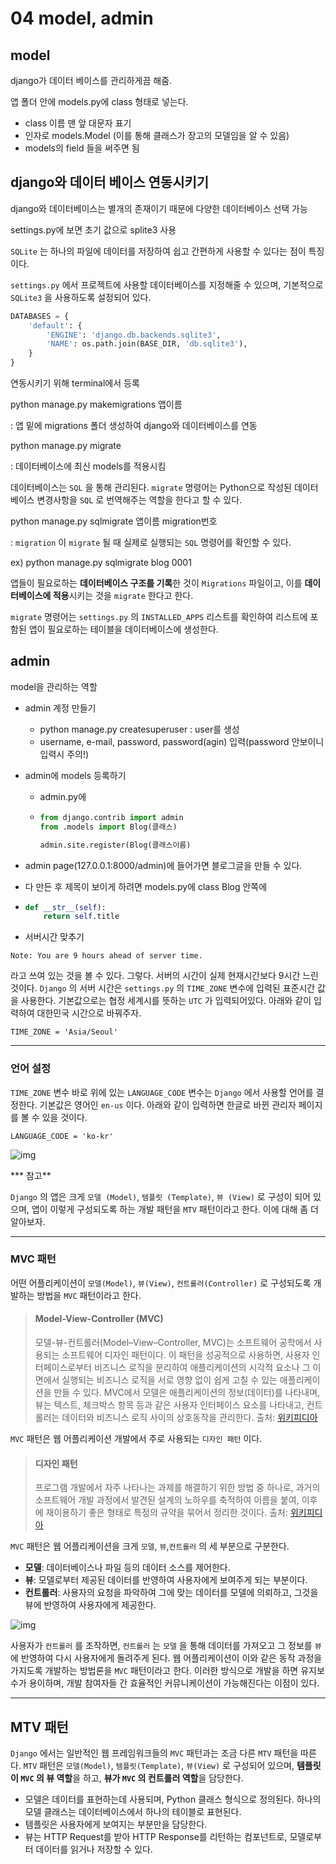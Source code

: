 # 04 model, admin

## model

django가 데이터 베이스를 관리하게끔 해줌.

앱 폴더 안에 models.py에 class 형태로 넣는다. 

- class 이름 맨 앞 대문자 표기
- 인자로 models.Model (이를 통해 클래스가 장고의 모델임을 알 수 있음)
- models의 field 들을 써주면 됨



## django와 데이터 베이스 연동시키기

django와 데이터베이스는 별개의 존재이기 때문에 다양한 데이터베이스 선택 가능

settings.py에 보면 초기 값으로 splite3 사용

`SQLite` 는 하나의 파일에 데이터를 저장하여 쉽고 간편하게 사용할 수 있다는 점이 특징이다.

`settings.py` 에서 프로젝트에 사용할 데이터베이스를 지정해줄 수 있으며, 기본적으로 `SQLite3` 을 사용하도록 설정되어 있다.

```python
DATABASES = {
    'default': {
        'ENGINE': 'django.db.backends.sqlite3',
        'NAME': os.path.join(BASE_DIR, 'db.sqlite3'),
    }
}
```

  연동시키기 위해 terminal에서 등록

python manage.py makemigrations 앱이름

: 앱 밑에 migrations 폴더 생성하여 django와 데이터베이스를 연동

python manage.py migrate

: 데이터베이스에 최신 models를 적용시킴

데이터베이스는 `SQL` 을 통해 관리된다. `migrate` 명령어는 Python으로 작성된 데이터베이스 변경사항을 `SQL` 로 번역해주는 역할을 한다고 할 수 있다.

python manage.py sqlmigrate 앱이름 migration번호

:  `migration` 이 `migrate` 될 때 실제로 실행되는 `SQL` 명령어를 확인할 수 있다.

ex) python manage.py sqlmigrate blog 0001



앱들이 필요로하는 **데이터베이스 구조를 기록**한 것이 `Migrations` 파일이고, 이를 **데이터베이스에 적용**시키는 것을 `migrate` 한다고 한다.

`migrate` 명령어는 `settings.py` 의 `INSTALLED_APPS` 리스트를 확인하여 리스트에 포함된 앱이 필요로하는 테이블을 데이터베이스에 생성한다.



## admin

model을 관리하는 역할

- admin 계정 만들기
  - python manage.py createsuperuser : user를 생성
  - username, e-mail, password, password(agin) 입력(password 안보이니 입력시 주의!)

- admin에 models 등록하기

  - admin.py에

  - ```python
    from django.contrib import admin
    from .models import Blog(클래스)
    
    admin.site.register(Blog(클래스이름)
    ```

- admin page(127.0.0.1:8000/admin)에 들어가면 블로그글을 만들 수 있다.

- 다 만든 후 제목이 보이게 하려면 models.py에 class Blog 안쪽에

- ```python
  def __str__(self):
      return self.title
  ```



- 서버시간 맞추기

```re
Note: You are 9 hours ahead of server time.
```

라고 쓰여 있는 것을 볼 수 있다.
그렇다. 서버의 시간이 실제 현재시간보다 9시간 느린 것이다.
`Django` 의 서버 시간은 `settings.py` 의 `TIME_ZONE` 변수에 입력된 표준시간 값을 사용한다. 기본값으로는 협정 세계시를 뜻하는 `UTC` 가 입력되어있다.
아래와 같이 입력하여 대한민국 시간으로 바꿔주자.

```
TIME_ZONE = 'Asia/Seoul'
```

------

### 언어 설정

`TIME_ZONE` 변수 바로 위에 있는 `LANGUAGE_CODE` 변수는 `Django` 에서 사용할 언어를 결정한다. 기본값은 영어인 `en-us` 이다.
아래와 같이 입력하면 한글로 바뀐 관리자 페이지를 볼 수 있을 것이다.

```
LANGUAGE_CODE = 'ko-kr'
```

![img](https://nachwon.github.io/img/django_tutorial/admin_kor.png)





*** 참고**

`Django` 의 앱은 크게 `모델 (Model)`, `템플릿 (Template)`, `뷰 (View)` 로 구성이 되어 있으며, 앱이 이렇게 구성되도록 하는 개발 패턴을 `MTV` 패턴이라고 한다. 이에 대해 좀 더 알아보자.

------

### MVC 패턴

어떤 어플리케이션이 `모델(Model)`, `뷰(View)`, `컨트롤러(Controller)` 로 구성되도록 개발하는 방법을 `MVC` 패턴이라고 한다.

> #### Model-View-Controller (MVC)
>
> 모델-뷰-컨트롤러(Model–View–Controller, MVC)는 소프트웨어 공학에서 사용되는 소프트웨어 디자인 패턴이다. 이 패턴을 성공적으로 사용하면, 사용자 인터페이스로부터 비즈니스 로직을 분리하여 애플리케이션의 시각적 요소나 그 이면에서 실행되는 비즈니스 로직을 서로 영향 없이 쉽게 고칠 수 있는 애플리케이션을 만들 수 있다. MVC에서 모델은 애플리케이션의 정보(데이터)를 나타내며, 뷰는 텍스트, 체크박스 항목 등과 같은 사용자 인터페이스 요소를 나타내고, 컨트롤러는 데이터와 비즈니스 로직 사이의 상호동작을 관리한다.
> 출처: [위키피디아](https://ko.wikipedia.org/wiki/모델-뷰-컨트롤러)

`MVC` 패턴은 웹 어플리케이션 개발에서 주로 사용되는 `디자인 패턴` 이다.

> #### 디자인 패턴
>
> 프로그램 개발에서 자주 나타나는 과제를 해결하기 위한 방법 중 하나로, 과거의 소프트웨어 개발 과정에서 발견된 설계의 노하우를 축적하여 이름을 붙여, 이후에 재이용하기 좋은 형태로 특정의 규약을 묶어서 정리한 것이다.
> 출처: [위키피디아](https://ko.wikipedia.org/wiki/디자인_패턴)

`MVC` 패턴은 웹 어플리케이션을 크게 `모델`, `뷰`,`컨트롤러` 의 세 부분으로 구분한다.

- **모델**: 데이터베이스나 파일 등의 데이터 소스를 제어한다.
- **뷰**: 모델로부터 제공된 데이터를 반영하여 사용자에게 보여주게 되는 부분이다.
- **컨트롤러**: 사용자의 요청을 파악하여 그에 맞는 데이터를 모델에 의뢰하고, 그것을 뷰에 반영하여 사용자에게 제공한다.

![img](https://nachwon.github.io/img/django_tutorial/MVC.png)

사용자가 `컨트롤러` 를 조작하면, `컨트롤러` 는 `모델` 을 통해 데이터를 가져오고 그 정보를 `뷰` 에 반영하여 다시 사용자에게 돌려주게 된다.
웹 어플리케이션이 이와 같은 동작 과정을 가지도록 개발하는 방법론을 `MVC` 패턴이라고 한다. 이러한 방식으로 개발을 하면 유지보수가 용이하며, 개발 참여자들 간 효율적인 커뮤니케이션이 가능해진다는 이점이 있다.

------

## MTV 패턴

`Django` 에서는 일반적인 웹 프레임워크들의 `MVC` 패턴과는 조금 다른 `MTV` 패턴을 따른다.
`MTV` 패턴은 `모델(Model)`, `템플릿(Template)`, `뷰(View)` 로 구성되어 있으며, **템플릿이 `MVC` 의 뷰 역할**을 하고, **뷰가 `MVC` 의 컨트롤러 역할**을 담당한다.

- 모델은 데이터를 표현하는데 사용되며, Python 클래스 형식으로 정의된다. 하나의 모델 클래스는 데이터베이스에서 하나의 테이블로 표현된다.
- 템플릿은 사용자에게 보여지는 부분만을 담당한다.
- 뷰는 HTTP Request를 받아 HTTP Response를 리턴하는 컴포넌트로, 모델로부터 데이터를 읽거나 저장할 수 있다.